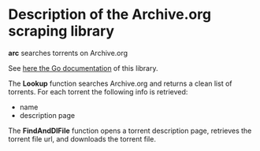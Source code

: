 # Description of the Archive.org scraping library

**arc** searches torrents on Archive.org

See [here the Go documentation](https://godoc.org/github.com/juliensalinas/torrengo/arc) of this library.

The **Lookup** function searches Archive.org and returns a clean list of torrents. For each torrent the following info is retrieved:

* name
* description page

The **FindAndDlFile** function opens a torrent description page, retrieves the torrent file url, and downloads the torrent file.
